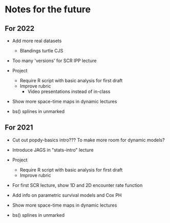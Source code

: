 # Notes for the future

## For 2022

- Add more real datasets
  * Blandings turtle CJS

- Too many 'versions' for SCR IPP lecture

- Project
  * Require R script with basic analysis for first draft
  * Improve rubric
    + Video presentations instead of in-class

- Show more space-time maps in dynamic lectures

- bs() splines in unmarked


## For 2021

- Cut out popdy-basics intro??? To make more room for dynamic models?

- Introduce JAGS in "stats-intro" lecture

- Project
  * Require R script with basic analysis for first draft
  * Improve rubric

- For first SCR lecture, show 1D and 2D encounter rate function

- Add info on parametric survival models and Cox PH

- Show more space-time maps in dynamic lectures

- bs() splines in unmarked

